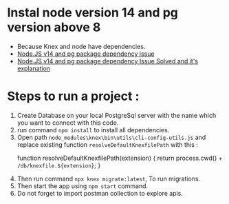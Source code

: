# Instal node version 14 and pg version above 8 
- Because Knex and node have dependencies.
- [Node.JS v14 and pg package dependency issue](https://github.com/knex/knex/issues/3836)
- [Node.JS v14 and pg package dependency Issue Solved and it's explanation](https://github.com/brianc/node-postgres/issues/2170)



# Steps to run a project :  
1. Create Database on your local PostgreSql server with the name which you want to connect with this code.
2. run command `npm install` to install all dependencies.
3. Open path `node_modules\knex\bin\utils\cli-config-utils.js` and replace existing function `resolveDefaultKnexfilePath` with this :
    >>>
    function resolveDefaultKnexfilePath(extension) {
        return process.cwd() + `/db/knexfile.${extension}`;
    }
    >>>
4. Then run command `npx knex migrate:latest`, To run migrations.
5. Then start the app using `npm start` command.
6. Do not forget to import postman collection to explore apis.
    